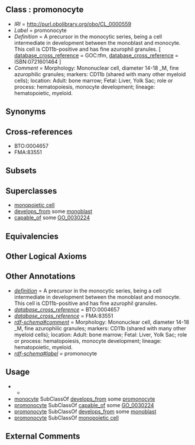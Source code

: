 
## Class : promonocyte

 * *IRI* = http://purl.obolibrary.org/obo/CL_0000559
 * *Label* = promonocyte
 * *Definition* = A precursor in the monocytic series, being a cell intermediate in development between the monoblast and monocyte. This cell is CD11b-positive and has fine azurophil granules. [ [database_cross_reference](../../ef/oboInOwl#hasDbXref.md) = GOC:tfm, [database_cross_reference](../../ef/oboInOwl#hasDbXref.md) = ISBN:0721601464 ]
 * *Comment* = Morphology: Mononuclear cell, diameter 14-18 _M, fine azurophilic granules; markers: CD11b (shared with many other myeloid cells); location: Adult: bone marrow; Fetal: Liver, Yolk Sac; role or process: hematopoiesis, monocyte development; lineage: hematopoietic, myeloid.

## Synonyms


## Cross-references

 * BTO:0004657
 * FMA:83551

## Subsets


## Superclasses

 * [monopoietic cell](../../CL/94/CL_0002194.md)
 * [develops_from](../../RO/02/RO_0002202.md) some [monoblast](../../CL/40/CL_0000040.md)
 * [capable_of](../../RO/15/RO_0002215.md) some [GO_0030224](../../GO/24/GO_0030224.md)

## Equivalencies


## Other Logical Axioms


## Other Annotations

 * *[definition](../../IAO/15/IAO_0000115.md)* = A precursor in the monocytic series, being a cell intermediate in development between the monoblast and monocyte. This cell is CD11b-positive and has fine azurophil granules.
 * *[database_cross_reference](../../ef/oboInOwl#hasDbXref.md)* = BTO:0004657
 * *[database_cross_reference](../../ef/oboInOwl#hasDbXref.md)* = FMA:83551
 * *[rdf-schema#comment](../../nt/rdf-schema#comment.md)* = Morphology: Mononuclear cell, diameter 14-18 _M, fine azurophilic granules; markers: CD11b (shared with many other myeloid cells); location: Adult: bone marrow; Fetal: Liver, Yolk Sac; role or process: hematopoiesis, monocyte development; lineage: hematopoietic, myeloid.
 * *[rdf-schema#label](../../el/rdf-schema#label.md)* = promonocyte

## Usage

 * -
 * [monocyte](../../CL/76/CL_0000576.md) SubClassOf [develops_from](../../RO/02/RO_0002202.md) some [promonocyte](../../CL/59/CL_0000559.md)
 * [promonocyte](../../CL/59/CL_0000559.md) SubClassOf [capable_of](../../RO/15/RO_0002215.md) some [GO_0030224](../../GO/24/GO_0030224.md)
 * [promonocyte](../../CL/59/CL_0000559.md) SubClassOf [develops_from](../../RO/02/RO_0002202.md) some [monoblast](../../CL/40/CL_0000040.md)
 * [promonocyte](../../CL/59/CL_0000559.md) SubClassOf [monopoietic cell](../../CL/94/CL_0002194.md)

## External Comments

